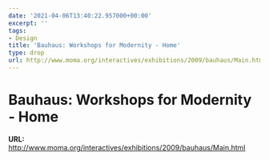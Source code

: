 ```yaml
---
date: '2021-04-06T13:40:22.957000+00:00'
excerpt: ''
tags:
- Design
title: 'Bauhaus: Workshops for Modernity - Home'
type: drop
url: http://www.moma.org/interactives/exhibitions/2009/bauhaus/Main.html
---
```


# Bauhaus: Workshops for Modernity - Home

**URL:** http://www.moma.org/interactives/exhibitions/2009/bauhaus/Main.html
